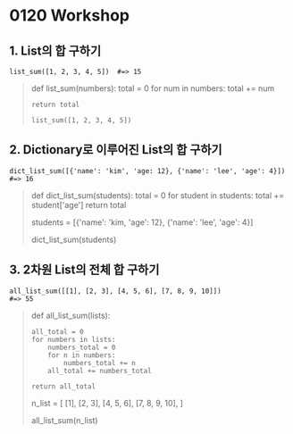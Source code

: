 # 0120 Workshop
## 1. List의 합 구하기
    list_sum([1, 2, 3, 4, 5])  #=> 15

> def list_sum(numbers):
>    total = 0
>    for num in numbers:
>        total += num
>
>     return total
>
>     list_sum([1, 2, 3, 4, 5])

## 2. Dictionary로 이루어진 List의 합 구하기
    dict_list_sum([{'name': 'kim', 'age: 12}, {'name': 'lee', 'age': 4}])  #=> 16

> def dict_list_sum(students):
>   total = 0
>   for student in students:
>       total += student['age']
>       return total  
>  
> students = [{'name': 'kim, 'age': 12}, {'name': 'lee', 'age': 4}]  
>  
> dict_list_sum(students)

## 3. 2차원 List의 전체 합 구하기
    all_list_sum([[1], [2, 3], [4, 5, 6], [7, 8, 9, 10]])
    #=> 55

> def all_list_sum(lists):  
>
>     all_total = 0
>     for numbers in lists:
>         numbers_total = 0
>         for n in numbers:
>             numbers_total += n
>         all_total += numbers_total  
>  
>     return all_total  
>  
> n_list = [
>   [1],
>   [2, 3],
>   [4, 5, 6],
>   [7, 8, 9, 10],
> ]  
>  
> all_list_sum(n_list)